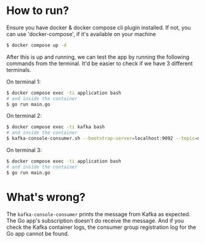# How to run?

Ensure you have docker & docker compose cli plugin installed. If not, you can use 'docker-compose', if it's available
on your machine

```bash
$ docker compose up -d
```

After this is up and running, we can test the app by running the following commands from the terminal.
It'd be easier to check if we have 3 different terminals.

On terminal 1:

```bash
$ docker compose exec -ti application bash
# and inside the container
$ go run main.go
```

On terminal 2:

```bash
$ docker compose exec -ti kafka bash
# and inside the container
$ kafka-console-consumer.sh --bootstrap-server=localhost:9092 --topic=my-topic
```

On terminal 3:

```bash
$ docker compose exec -ti application bash
# and inside the container
$ go run main.go
```

# What's wrong?

The `kafka-console-consumer` prints the message from Kafka as expected. The Go app's subscription
doesn't do receive the message. And if you check the Kafka container logs, the consumer group
registration log for the Go app cannot be found.
